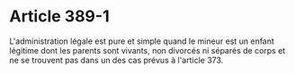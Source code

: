 # Article 389-1

L'administration légale est pure et simple quand le mineur est un enfant légitime dont les parents sont vivants, non divorcés ni séparés de corps et ne se trouvent pas dans un des cas prévus à l'article 373.